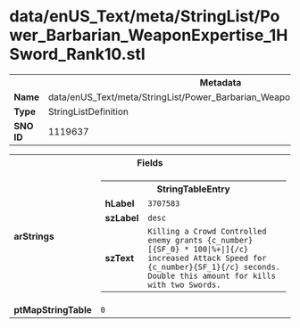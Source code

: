 <h1>data/enUS_Text/meta/StringList/Power_Barbarian_WeaponExpertise_1HSword_Rank10.stl</h1><table><tr><th colspan="100%">Metadata</th></tr><tr><td><b>Name</b></td><td>data/enUS_Text/meta/StringList/Power_Barbarian_WeaponExpertise_1HSword_Rank10.stl</td></tr><tr><td><b>Type</b></td><td>StringListDefinition</td></tr><tr><td><b>SNO ID</b></td><td>1119637</td></tr></table>

<table><tr><th colspan="100%">Fields</th></tr><tr><td><b>arStrings</b></td><td><table><tr><th colspan="100%">StringTableEntry</th></tr><tr><td><b>hLabel</b></td><td><code>3707583</code></td></tr><tr><td><b>szLabel</b></td><td><code>desc</code></td></tr><tr><td><b>szText</b></td><td><code>Killing a Crowd Controlled enemy grants {c_number}[{SF_0} * 100|%+|]{/c} increased Attack Speed for {c_number}{SF_1}{/c} seconds. Double this amount for kills with two Swords.</code></td></tr></table>


</td></tr><tr><td><b>ptMapStringTable</b></td><td><code>0</code></td></tr></table>

